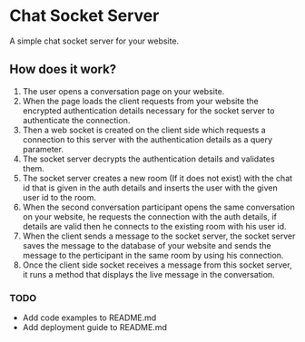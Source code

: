 # Chat Socket Server

A simple chat socket server for your website.

## How does it work?

1. The user opens a conversation page on your website.
2. When the page loads the client requests from your website the encrypted authentication details necessary for the socket server to authenticate the connection.
3. Then a web socket is created on the client side which requests a connection to this server with the authentication details as a query parameter.
4. The socket server decrypts the authentication details and validates them.
5. The socket server creates a new room (If it does not exist) with the chat id that is given in the auth details and inserts the user with the given user id to the room.
6. When the second conversation participant opens the same conversation on your website, he requests the connection with the auth details, if details are valid then he connects to the existing room with his user id.
7. When the client sends a message to the socket server, the socket server saves the message to the database of your website and sends the message to the perticipant in the same room by using his connection.
8. Once the client side socket receives a message from this socket server, it runs a method that displays the live message in the conversation.

### TODO

* Add code examples to README.md
* Add deployment guide to README.md

